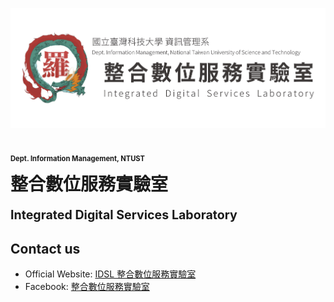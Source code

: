 [![](https://github.com/NTUST-IDSL/.github/blob/main/Profile/header.jpg?raw=true)](https://idsl.cs.ntust.edu.tw/)

<h5>
    
</h5>
<h1>
  <p style="font-size: 40%;">Dept. Information Management, NTUST</p>
  整合數位服務實驗室
  <p style="font-size: 70%;">Integrated Digital Services Laboratory</p>  
</h1>

## Contact us
* Official Website: [IDSL 整合數位服務實驗室](https://idsl.cs.ntust.edu.tw/)
* Facebook: [整合數位服務實驗室](https://facebook.openinapp.co/idslcsntust) 